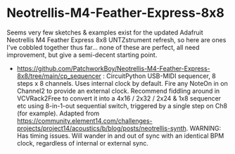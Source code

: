 # Neotrellis-M4-Feather-Express-8x8
Seems very few sketches &amp; examples exist for the updated Adafruit Neotrellis M4 Feather Express 8x8 UNTZstrument refresh, so here are ones I've cobbled together thus far... none of these are perfect, all need improvement, but give a semi-decent starting point.

- https://github.com/PatchworkBoy/Neotrellis-M4-Feather-Express-8x8/tree/main/cp_sequencer : CircuitPython USB-MIDI sequencer, 8 steps x 8 channels. Uses internal clock by default. Fire any NoteOn in on Channel2 to provide an external clock. Recommend fiddling around in VCVRack2Free to convert it into a 4x16 / 2x32 / 2x24 & 1x8 sequencer etc using 8-in-1-out sequential switch, triggered by a single step on Ch8 (for example). Adapted from https://community.element14.com/challenges-projects/project14/acoustics/b/blog/posts/neotrellis-synth. WARNING: Has timing issues. Will wander in and out of sync with an identical BPM clock, regardless of internal or external sync.
